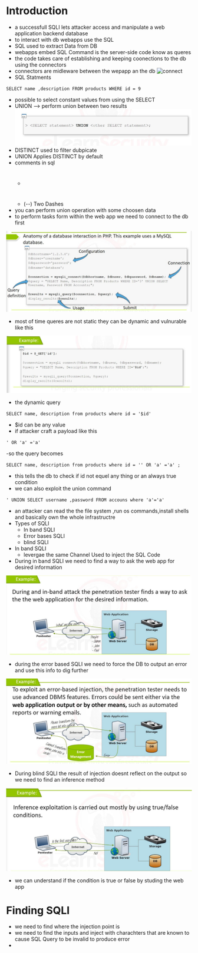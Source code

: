 # Introduction
- a successfull SQLI lets attacker access and manipulate a web application backend database
- to interact with db webapps use the SQL
- SQL used to extract Data from DB
- webapps embed SQL Command is the server-side code know as queres
- the code takes care of establishing and keeping coonections to the db using the connectors
- connectors are midleware between the wepapp an the db
![connect](https://github.com/Islamkafafy123/EWAPT/blob/main/pictures/connect.jpeg)
- SQL Statments
```
SELECT name ,description FROM products WHERE id = 9
```

- possible to select constant values from using the SELECT
- UNION --> perform union between two results
![union](https://github.com/Islamkafafy123/EWAPT/blob/main/pictures/union.jpeg)
- DISTINCT used to filter dubpicate
- UNION Applies DISTINCT by default
- comments in sql
  - #
  - (--) Two Dashes
- you can perform union operation with some choosen data
- to perform tasks form within the  web app we need to connect to the db first
  
![example](https://github.com/Islamkafafy123/EWAPT/blob/main/pictures/example.jpeg)

- most of time queres are not static they can be dynamic and vulnurable like this
  
![ex2](https://github.com/Islamkafafy123/EWAPT/blob/main/pictures/ex2.jpeg)

- the dynamic query
```
SELECT name, description from products where id = '$id'
```
- $id can be any value
- if attacker craft a payload like this
```
' OR 'a' ='a'
```
-so the query becomes  
```
SELECT name, description from products where id = '' OR 'a' ='a' ;
```
- this tells the db to check if id not equel any thing or an always true condition
- we can also exploit the union command
```
' UNION SELECT username ,password FROM accouns where 'a'='a'
```
- an attacker can read the the file system ,run os commands,install shells and basically own the whole infrastructre
- Types of SQLI
  - In band SQLI
  - Error bases SQLI
  - blind SQLI
- In band SQLI
  - levergae the same Channel Used to inject the SQL Code
- During in band SQLI we need to find a way to ask the web app for desired information
  
![inband](https://github.com/Islamkafafy123/EWAPT/blob/main/pictures/inband.jpeg)

- during the error based SQLI we need to force the DB to output an error and use this info to dig further
  
![error](https://github.com/Islamkafafy123/EWAPT/blob/main/pictures/error.jpeg)

- During blind SQLI the result of injection doesnt reflect on the output so we need to find an inference method

![blind](https://github.com/Islamkafafy123/EWAPT/blob/main/pictures/blind.jpeg)

- we can understand if the condition is true or false by studing the web app

# Finding SQLI
- we need to find where the injection point is
- we need to find the inputs and inject with charachters that are known to cause SQL Query to be invalid to produce error 
- 



